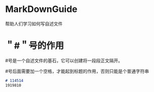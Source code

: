 # MarkDownGuide
帮助人们学习如何写自述文件

# ＂#＂号的作用

#号是一个自述文件的基石，它可以创建将一段段正文隔开。

#号后面需要加一个空格，才能起到标题的作用，否则只能是个普通字符串

```markdown
# 114514
1919810
```
